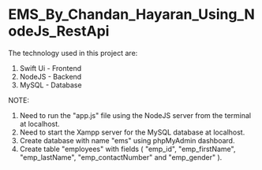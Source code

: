 # EMS_By_Chandan_Hayaran_Using_NodeJs_RestApi

The technology used in this project are:
  1. Swift Ui - Frontend
  2. NodeJS - Backend
  3. MySQL - Database

NOTE: 
  1. Need to run the "app.js" file using the NodeJS server from the terminal at localhost.
  2. Need to start the Xampp server for the MySQL database at localhost.
  3. Create database with name "ems" using phpMyAdmin dashboard.
  4. Create table "employees" with fields ( "emp_id", "emp_firstName", "emp_lastName", "emp_contactNumber" and "emp_gender" ).
